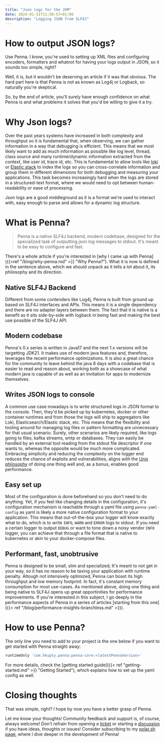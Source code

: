 ```yaml
---
title: "Json logs for the JVM"
date: 2024-01-31T11:58:57+01:00
description: "Logging JSON from SLF4J"
---
```


# How to output JSON logs?

Use Penna. I know, you're used to setting up XML files and configuring encoders, formatters and whatnot for having your logs output in JSON, so it sounds too simple, right?

Well, it is, but it wouldn't be deserving an article if it was that obvious. The hard part here is that Penna is not as known as Log4j or Logback, so naturally you're skeptical.

So, by the end of article, you'll surely have enough confidence on what Penna is and what problems it solves that you'd be willing to give it a try.


<!-- more -->

# Why Json logs?

Over the past years systems have increased in both complexity and throughput so it is fundamental that, when observing, we can gather information in a way that debugging is efficient.
This means that we most likely want to add as much information as possible like log level, thread, class source and many runtime/dynamic information extracted from the context, like
user id, trace id, etc. This is fundamental to allow tools like [loki](https://grafana.com/oss/loki/) or [Elastic stack](https://www.elastic.co/elastic-stack) to index the logs so you can cross-correlate information and
group them in different dimensions for both debugging and measuring your applications. This task becomes increasingly hard when the logs are stored in a structured-text format, where
we would need to opt between human-readability or ease of processing.

Json logs are a good middleground as it is a format we're used to interact with, easy enough to parse and allows for a dynamic log structure.

# What is Penna?

> Penna is a native SLF4J backend, modern codebase, designed for the specialized task of outputting json log messages to stdout. It's meant to be easy to configure and fast.

There's a whole article if you're interested in [why I came up with Penna]({{<ref "/blog/why-penna.md" >}} "Why Penna?"). What it is now is defined in the sentence above, which we should unpack as it tells a lot about it, its philosophy and its direction.

## Native SLF4J Backend

Different from some contenders like Log4j, Penna is built from ground up based on SLF4J interfaces and APIs. This means it is a single dependency and there are no adapter layers between them. The fact that it is native is a benefit as it sits side-by-side with logback in being fast and making the best use possible of the SLF4J API.

## Modern codebase

Penna's 0.x series is written in Java17 and the next 1.x versions will be targetting JDK21. It makes use of modern java features and, therefore, leverages the recent performance optimizations. It is also a great chance for the community to leave behind the java 8 days with a codebase that is easier to read and reason about, working both as a showcase of what modern java is capable of as well as an invitation for apps to modernize themselves.

## Writes JSON logs to console

A common use case nowadays is to write structured logs in JSON format to the console. Then, they'd be picked up by kubernetes, docker or other container runtimes and from those the logs will ship to aggregators like Loki, Elasticsearch/Elastic stack, etc. This means that the flexibility and tooling around for managing log files or pattern formatting are unnecessary for that usual scenario. Surely, other scenarios are likely required, like logs going to files, kafka streams, smtp or databases. They can easily be handled by an external tool reading from the stdout file descriptor if one wants to, whereas the opposite would be much more complicated. Embracing simplicity and reducing the complexity on the logger end reduces the chance of exploits and vulnerabilities, aligns with the [Unix philosophy](https://en.wikipedia.org/wiki/Unix_philosophy) of doing one thing well and, as a bonus, enables good performance.

## Easy set up

Most of the configuration is done beforehand so you don't need to do anything. Yet, if you feel like changing details in the configuration, it's configuration mechanism is reachable through a yaml file using `penna-yaml-config` as yaml is likely a more native configuration format to your application. This means that out-of-the-box your logger will know exactly what to do, which is to write `INFO`, `WARN` and `ERROR` logs to stdout. If you need a certain logger to output `DEBUG` or want to tone down a noisy vendor `INFO` logger, you can achieve that through a file format that is native to kubernetes or akin to your docker-compose files.

## Performant, fast, unobtrusive

Penna is designed to be small, slim and specialized; It's meant to not get in your way, so it has no reason to be taxing your application with runtime penalty. Altough not intensively optimized, Penna can boast its high throughput and low memory footprint. In fact, it's constant memory consumption for most use-cases. As mentioned above, doing one thing and being native to SLF4J opens up great opportinities for performance improvements. If you're interested in this subject, I go deeply in the performance aspects of Penna in a series of articles [starting from this one]({{< ref "/blog/performance-insights-branchless.md" >}}).

# How to use Penna?

The only line you need to add to your project is the one below if you want to get started with Penna straight away:

```gradle
runtimeOnly 'com.hkupty.penna:penna-core:<latestPennaVersion>'
```

For more details, check the [getting started guide]({{< ref "getting-started.md" >}} "Getting Started"), which explains how to set up the yaml config as well.

# Closing thoughts

That was simple, right? I hope by now you have a better grasp of Penna.

Let me know your thoughts! Community feedback and support is, of course, always welcome! Don't refrain from opening a [ticket](https://github.com/hkupty/penna/issues) or starting a [discussion](https://github.com/hkupty/penna/discussions) if you have ideas, thoughts or issues! Consider subscribing to my [polar.sh page](https://polar.sh/hkupty), where I dive deeper in the development of Penna!
